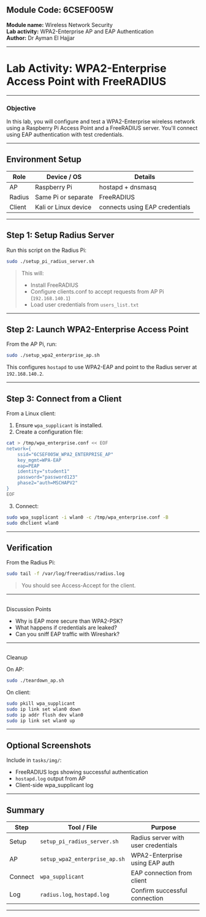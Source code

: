 
## Module Code: 6CSEF005W  
**Module name:** Wireless Network Security  
**Lab activity:** WPA2-Enterprise AP and EAP Authentication  
**Author:** Dr Ayman El Hajjar  

---

#  Lab Activity: WPA2-Enterprise Access Point with FreeRADIUS

---

###  Objective

In this lab, you will configure and test a WPA2-Enterprise wireless network using a Raspberry Pi Access Point and a FreeRADIUS server. You'll connect using EAP authentication with test credentials.

---

##  Environment Setup

| Role        | Device / OS         | Details                          |
|-------------|----------------------|----------------------------------|
| AP          | Raspberry Pi         | hostapd + dnsmasq                |
| Radius      | Same Pi or separate  | FreeRADIUS                       |
| Client      | Kali or Linux device | connects using EAP credentials   |

---

##  Step 1: Setup Radius Server

Run this script on the Radius Pi:

```bash
sudo ./setup_pi_radius_server.sh
```

> This will:
> - Install FreeRADIUS
> - Configure clients.conf to accept requests from AP Pi (`192.168.140.1`)
> - Load user credentials from `users_list.txt`

---

##  Step 2: Launch WPA2-Enterprise Access Point

From the AP Pi, run:

```bash
sudo ./setup_wpa2_enterprise_ap.sh
```

This configures `hostapd` to use WPA2-EAP and point to the Radius server at `192.168.140.2`.

---

##  Step 3: Connect from a Client

From a Linux client:

1. Ensure `wpa_supplicant` is installed.
2. Create a configuration file:

```bash
cat > /tmp/wpa_enterprise.conf << EOF
network={
    ssid="6CSEF005W_WPA2_ENTERPRISE_AP"
    key_mgmt=WPA-EAP
    eap=PEAP
    identity="student1"
    password="password123"
    phase2="auth=MSCHAPV2"
}
EOF
```

3. Connect:

```bash
sudo wpa_supplicant -i wlan0 -c /tmp/wpa_enterprise.conf -B
sudo dhclient wlan0
```

---

##  Verification

From the Radius Pi:

```bash
sudo tail -f /var/log/freeradius/radius.log
```

> You should see Access-Accept for the client.

---

##
 Discussion Points

- Why is EAP more secure than WPA2-PSK?
- What happens if credentials are leaked?
- Can you sniff EAP traffic with Wireshark?

---

##
 Cleanup

On AP:

```bash
sudo ./teardown_ap.sh
```

On client:

```bash
sudo pkill wpa_supplicant
sudo ip link set wlan0 down
sudo ip addr flush dev wlan0
sudo ip link set wlan0 up
```

---

##  Optional Screenshots

Include in `tasks/img/`:
- FreeRADIUS logs showing successful authentication
- `hostapd.log` output from AP
- Client-side wpa_supplicant log

---

## Summary


| Step     | Tool / File             | Purpose                              |
|----------|-------------------------|--------------------------------------|
| Setup    | `setup_pi_radius_server.sh` | Radius server with user credentials |
| AP       | `setup_wpa2_enterprise_ap.sh` | WPA2-Enterprise using EAP auth     |
| Connect  | `wpa_supplicant`        | EAP connection from client           |
| Log      | `radius.log`, `hostapd.log` | Confirm successful connection      |

---
